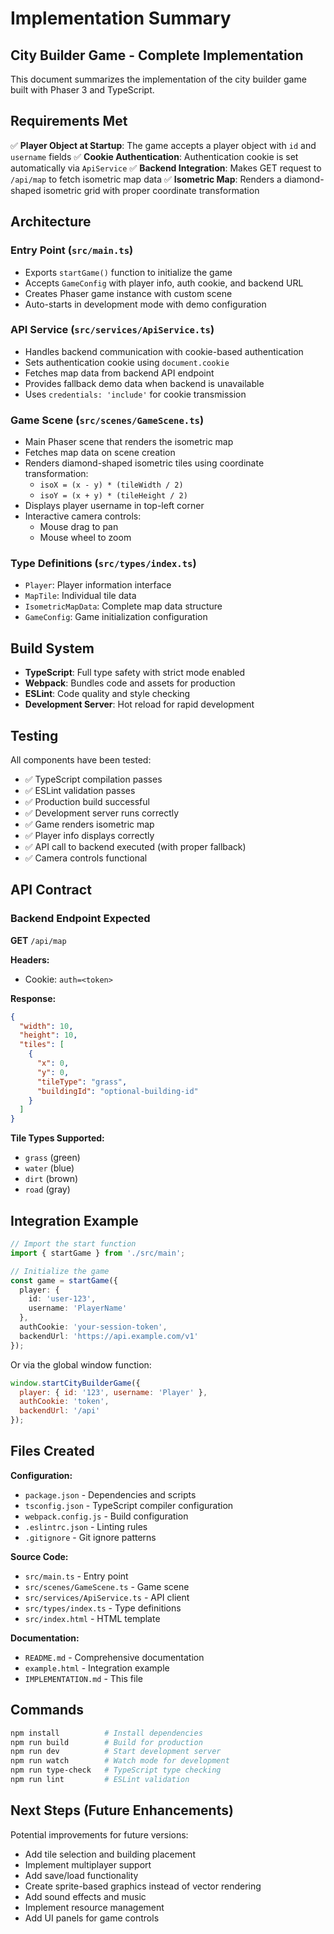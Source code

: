 # Implementation Summary

## City Builder Game - Complete Implementation

This document summarizes the implementation of the city builder game built with Phaser 3 and TypeScript.

## Requirements Met

✅ **Player Object at Startup**: The game accepts a player object with `id` and `username` fields
✅ **Cookie Authentication**: Authentication cookie is set automatically via `ApiService`
✅ **Backend Integration**: Makes GET request to `/api/map` to fetch isometric map data
✅ **Isometric Map**: Renders a diamond-shaped isometric grid with proper coordinate transformation

## Architecture

### Entry Point (`src/main.ts`)
- Exports `startGame()` function to initialize the game
- Accepts `GameConfig` with player info, auth cookie, and backend URL
- Creates Phaser game instance with custom scene
- Auto-starts in development mode with demo configuration

### API Service (`src/services/ApiService.ts`)
- Handles backend communication with cookie-based authentication
- Sets authentication cookie using `document.cookie`
- Fetches map data from backend API endpoint
- Provides fallback demo data when backend is unavailable
- Uses `credentials: 'include'` for cookie transmission

### Game Scene (`src/scenes/GameScene.ts`)
- Main Phaser scene that renders the isometric map
- Fetches map data on scene creation
- Renders diamond-shaped isometric tiles using coordinate transformation:
  - `isoX = (x - y) * (tileWidth / 2)`
  - `isoY = (x + y) * (tileHeight / 2)`
- Displays player username in top-left corner
- Interactive camera controls:
  - Mouse drag to pan
  - Mouse wheel to zoom

### Type Definitions (`src/types/index.ts`)
- `Player`: Player information interface
- `MapTile`: Individual tile data
- `IsometricMapData`: Complete map data structure
- `GameConfig`: Game initialization configuration

## Build System

- **TypeScript**: Full type safety with strict mode enabled
- **Webpack**: Bundles code and assets for production
- **ESLint**: Code quality and style checking
- **Development Server**: Hot reload for rapid development

## Testing

All components have been tested:
- ✅ TypeScript compilation passes
- ✅ ESLint validation passes
- ✅ Production build successful
- ✅ Development server runs correctly
- ✅ Game renders isometric map
- ✅ Player info displays correctly
- ✅ API call to backend executed (with proper fallback)
- ✅ Camera controls functional

## API Contract

### Backend Endpoint Expected

**GET** `/api/map`

**Headers:**
- Cookie: `auth=<token>`

**Response:**
```json
{
  "width": 10,
  "height": 10,
  "tiles": [
    {
      "x": 0,
      "y": 0,
      "tileType": "grass",
      "buildingId": "optional-building-id"
    }
  ]
}
```

**Tile Types Supported:**
- `grass` (green)
- `water` (blue)
- `dirt` (brown)
- `road` (gray)

## Integration Example

```typescript
// Import the start function
import { startGame } from './src/main';

// Initialize the game
const game = startGame({
  player: {
    id: 'user-123',
    username: 'PlayerName'
  },
  authCookie: 'your-session-token',
  backendUrl: 'https://api.example.com/v1'
});
```

Or via the global window function:
```javascript
window.startCityBuilderGame({
  player: { id: '123', username: 'Player' },
  authCookie: 'token',
  backendUrl: '/api'
});
```

## Files Created

**Configuration:**
- `package.json` - Dependencies and scripts
- `tsconfig.json` - TypeScript compiler configuration
- `webpack.config.js` - Build configuration
- `.eslintrc.json` - Linting rules
- `.gitignore` - Git ignore patterns

**Source Code:**
- `src/main.ts` - Entry point
- `src/scenes/GameScene.ts` - Game scene
- `src/services/ApiService.ts` - API client
- `src/types/index.ts` - Type definitions
- `src/index.html` - HTML template

**Documentation:**
- `README.md` - Comprehensive documentation
- `example.html` - Integration example
- `IMPLEMENTATION.md` - This file

## Commands

```bash
npm install          # Install dependencies
npm run build        # Build for production
npm run dev          # Start development server
npm run watch        # Watch mode for development
npm run type-check   # TypeScript type checking
npm run lint         # ESLint validation
```

## Next Steps (Future Enhancements)

Potential improvements for future versions:
- Add tile selection and building placement
- Implement multiplayer support
- Add save/load functionality
- Create sprite-based graphics instead of vector rendering
- Add sound effects and music
- Implement resource management
- Add UI panels for game controls

